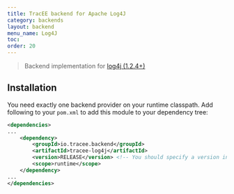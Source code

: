 ```yaml
---
title: TracEE backend for Apache Log4J
category: backends
layout: backend
menu_name: Log4J
toc:
order: 20
---
```

> Backend implementation for [log4j (1.2.4+)](http://logging.apache.org/log4j/1.2/)

## Installation

You need exactly one backend provider on your runtime classpath. Add following to your `pom.xml` to add this module to your dependency tree:

```xml
<dependencies>
...
	<dependency>
		<groupId>io.tracee.backend</groupId>
		<artifactId>tracee-log4j</artifactId>
		<version>RELEASE</version> <!-- You should specify a version instead -->
		<scope>runtime</scope>
	</dependency>
...
</dependencies>
```
